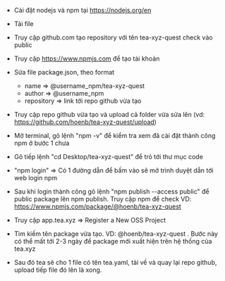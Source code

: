 - Cài đặt nodejs và npm tại https://nodejs.org/en

- Tải file

- Truy cập github.com tạo repository với tên tea-xyz-quest check vào public

- Truy cập https://www.npmjs.com để tạo tài khoản

- Sửa file package.json, theo format

  - name => @username_npm/tea-xyz-quest
  - author => @username_npm
  - repository => link tới repo github vừa tạo

- Truy cập repo github vừa tạo và upload cả folder vừa sửa lên (vd: https://github.com/hoenb/tea-xyz-quest/upload)

- Mở terminal, gõ lệnh "npm -v" để kiểm tra xem đã cài đặt thành công npm ở bước 1 chưa

- Gõ tiếp lệnh "cd Desktop/tea-xyz-quest" để trỏ tới thư mục code

- "npm login" => Có 1 đường dẫn để bấm vào sẽ mở trình duyệt dẫn tới web login npm

- Sau khi login thành công gõ lệnh "npm publish --access public" để public package lên npm publish. Truy cập npm để check VD: https://www.npmjs.com/package/@hoenb/tea-xyz-quest

- Truy cập app.tea.xyz => Register a New OSS Project

- Tìm kiếm tên package vừa tạo. VD: @hoenb/tea-xyz-quest . Bước này có thể mất tới 2-3 ngày để package mới xuất hiện trên hệ thống của tea.xyz

- Sau đó tea sẽ cho 1 file có tên tea.yaml, tải về và quay lại repo github, upload tiếp file đó lên là xong.
